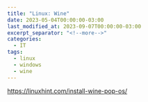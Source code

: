 ```yaml
---
title: "Linux: Wine"
date: 2023-05-04T00:00:00-03:00
last_modified_at: 2023-09-07T00:00:00-03:00
excerpt_separator: "<!--more-->"
categories:
  - IT
tags:
  - linux
  - windows
  - wine
---
```


https://linuxhint.com/install-wine-pop-os/
